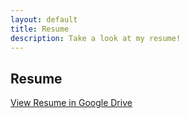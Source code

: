 ```yaml
---
layout: default
title: Resume
description: Take a look at my resume!
---
```


## Resume
<a href="{{site.links.resume}}" target="_blank" rel="noopener noreferrer" class="btn">View Resume in Google Drive</a>